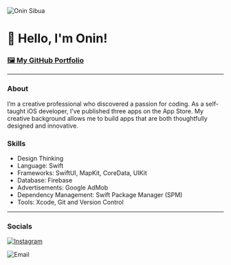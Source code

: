 <img src="https://i.imgur.com/rCfl63c.png" alt="Onin Sibua">

# 👋 Hello, I'm Onin!

### [🖼️ My GitHub Portfolio](https://github.com/Onin-iOS/iOS-Developer-Portfolio)

***

###  About

I’m a creative professional who discovered a passion for coding. As a self-taught iOS developer, I’ve published three apps on the App Store. My creative background allows me to build apps that are both thoughtfully designed and innovative.


### Skills

* Design Thinking
* Language: Swift
* Frameworks: SwiftUI, MapKit, CoreData, UIKit
* Database: Firebase
* Advertisements: Google AdMob
* Dependency Management: Swift Package Manager (SPM)
* Tools: Xcode, Git and Version Control 

---
### Socials 

[![Instagram](https://i.imgur.com/HeVBU6h.png)](https://www.instagram.com/oninizer/) 

![Email](https://i.imgur.com/WteCzm6.pngL)
